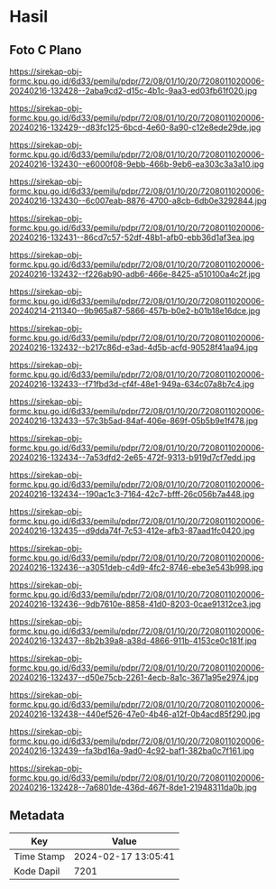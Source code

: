 # Hasil

## Foto C Plano

https://sirekap-obj-formc.kpu.go.id/6d33/pemilu/pdpr/72/08/01/10/20/7208011020006-20240216-132428--2aba9cd2-d15c-4b1c-9aa3-ed03fb61f020.jpg

https://sirekap-obj-formc.kpu.go.id/6d33/pemilu/pdpr/72/08/01/10/20/7208011020006-20240216-132429--d83fc125-6bcd-4e60-8a90-c12e8ede29de.jpg

https://sirekap-obj-formc.kpu.go.id/6d33/pemilu/pdpr/72/08/01/10/20/7208011020006-20240216-132430--e6000f08-9ebb-466b-9eb6-ea303c3a3a10.jpg

https://sirekap-obj-formc.kpu.go.id/6d33/pemilu/pdpr/72/08/01/10/20/7208011020006-20240216-132430--6c007eab-8876-4700-a8cb-6db0e3292844.jpg

https://sirekap-obj-formc.kpu.go.id/6d33/pemilu/pdpr/72/08/01/10/20/7208011020006-20240216-132431--86cd7c57-52df-48b1-afb0-ebb36d1af3ea.jpg

https://sirekap-obj-formc.kpu.go.id/6d33/pemilu/pdpr/72/08/01/10/20/7208011020006-20240216-132432--f226ab90-adb6-466e-8425-a510100a4c2f.jpg

https://sirekap-obj-formc.kpu.go.id/6d33/pemilu/pdpr/72/08/01/10/20/7208011020006-20240214-211340--9b965a87-5866-457b-b0e2-b01b18e16dce.jpg

https://sirekap-obj-formc.kpu.go.id/6d33/pemilu/pdpr/72/08/01/10/20/7208011020006-20240216-132432--b217c86d-e3ad-4d5b-acfd-90528f41aa94.jpg

https://sirekap-obj-formc.kpu.go.id/6d33/pemilu/pdpr/72/08/01/10/20/7208011020006-20240216-132433--f71fbd3d-cf4f-48e1-949a-634c07a8b7c4.jpg

https://sirekap-obj-formc.kpu.go.id/6d33/pemilu/pdpr/72/08/01/10/20/7208011020006-20240216-132433--57c3b5ad-84af-406e-869f-05b5b9e1f478.jpg

https://sirekap-obj-formc.kpu.go.id/6d33/pemilu/pdpr/72/08/01/10/20/7208011020006-20240216-132434--7a53dfd2-2e65-472f-9313-b919d7cf7edd.jpg

https://sirekap-obj-formc.kpu.go.id/6d33/pemilu/pdpr/72/08/01/10/20/7208011020006-20240216-132434--190ac1c3-7164-42c7-bfff-26c056b7a448.jpg

https://sirekap-obj-formc.kpu.go.id/6d33/pemilu/pdpr/72/08/01/10/20/7208011020006-20240216-132435--d9dda74f-7c53-412e-afb3-87aad1fc0420.jpg

https://sirekap-obj-formc.kpu.go.id/6d33/pemilu/pdpr/72/08/01/10/20/7208011020006-20240216-132436--a3051deb-c4d9-4fc2-8746-ebe3e543b998.jpg

https://sirekap-obj-formc.kpu.go.id/6d33/pemilu/pdpr/72/08/01/10/20/7208011020006-20240216-132436--9db7610e-8858-41d0-8203-0cae91312ce3.jpg

https://sirekap-obj-formc.kpu.go.id/6d33/pemilu/pdpr/72/08/01/10/20/7208011020006-20240216-132437--8b2b39a8-a38d-4866-911b-4153ce0c181f.jpg

https://sirekap-obj-formc.kpu.go.id/6d33/pemilu/pdpr/72/08/01/10/20/7208011020006-20240216-132437--d50e75cb-2261-4ecb-8a1c-3671a95e2974.jpg

https://sirekap-obj-formc.kpu.go.id/6d33/pemilu/pdpr/72/08/01/10/20/7208011020006-20240216-132438--440ef526-47e0-4b46-a12f-0b4acd85f290.jpg

https://sirekap-obj-formc.kpu.go.id/6d33/pemilu/pdpr/72/08/01/10/20/7208011020006-20240216-132439--fa3bd16a-9ad0-4c92-baf1-382ba0c7f161.jpg

https://sirekap-obj-formc.kpu.go.id/6d33/pemilu/pdpr/72/08/01/10/20/7208011020006-20240216-132428--7a6801de-436d-467f-8de1-21948311da0b.jpg


## Metadata

| Key        | Value               |
| ---------- | ------------------- |
| Time Stamp | 2024-02-17 13:05:41 |
| Kode Dapil | 7201                |



